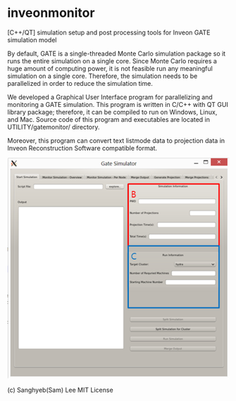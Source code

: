 # inveonmonitor
[C++/QT] simulation setup and post processing tools for Inveon GATE simulation model

By default, GATE is a single-threaded Monte Carlo simulation package so it runs the entire simulation on a single core. Since Monte Carlo requires a huge amount of computing power, it is not feasible run any meaningful simulation on a single core. Therefore, the simulation needs to be parallelized in order to reduce the simulation time. 

We developed a Graphical User Interface program for parallelizing and monitoring a GATE simulation. This program is written in C/C++ with QT GUI library package; therefore, it can be compiled to run on Windows, Linux, and Mac. Source code of this program and executables are located in UTILITY/gatemonitor/ directory. 

Moreover, this program can convert text listmode data to projection data in Inveon Reconstruction Software compatible format.

![](https://github.com/drminix/inveonmonitor/blob/master/image/screenshot.png)

(c) Sanghyeb(Sam) Lee MIT License
